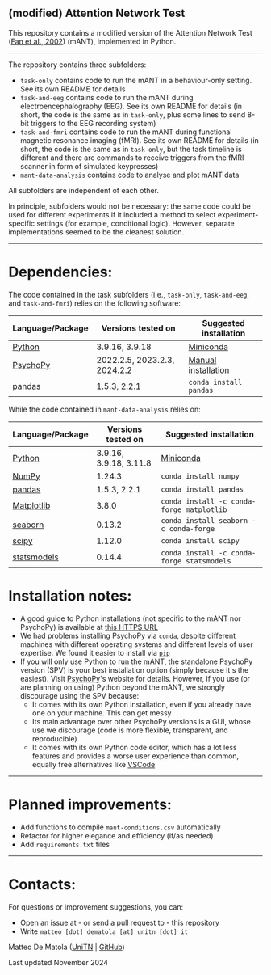## (modified) Attention Network Test ##

This repository contains a modified version of the Attention Network Test ([Fan et al., 2002](https://direct.mit.edu/jocn/article-abstract/14/3/340/3628/Testing-the-Efficiency-and-Independence-of)) (mANT), implemented in Python. 

---

The repository contains three subfolders:
- `task-only` contains code to run the mANT in a behaviour-only setting. See its own README for details
- `task-and-eeg` contains code to run the mANT during electroencephalography (EEG). See its own README for details (in short, the code is the same as in `task-only`, plus some lines to send 8-bit triggers to the EEG recording system)
- `task-and-fmri` contains code to run the mANT during functional magnetic resonance imaging (fMRI). See its own README for details (in short, the code is the same as in `task-only`, but the task timeline is different and there are commands to receive triggers from the fMRI scanner in form of simulated keypresses)
- `mant-data-analysis` contains code to analyse and plot mANT data 

All subfolders are independent of each other. 

In principle, subfolders would not be necessary: the same code could be used for different experiments if it included a method to select experiment-specific settings (for example, conditional logic). However, separate implementations seemed to be the cleanest solution.     

---

# **Dependencies:**

The code contained in the task subfolders (i.e., `task-only`, `task-and-eeg`, and `task-and-fmri`) relies on the following software:

| Language/Package | Versions tested on | Suggested installation |
|------------------|--------------------|------------------------|
|[Python](https://www.python.org/)      | 3.9.16, 3.9.18               | [Miniconda](https://docs.conda.io/projects/miniconda/en/latest/) |
|[PsychoPy](https://psychopy.org/)      | 2022.2.5, 2023.2.3, 2024.2.2 | [Manual installation](https://www.psychopy.org/download.html#manual-installations) |
|[pandas](https://pandas.pydata.org/)   | 1.5.3, 2.2.1                        | `conda install pandas`                                                             |

While the code contained in `mant-data-analysis` relies on:

| Language/Package | Versions tested on | Suggested installation |
|------------------|-------------------|-------------------------|
|[Python](https://www.python.org/)     | 3.9.16, 3.9.18, 3.11.8  | [Miniconda](https://docs.conda.io/projects/miniconda/en/latest/) |
|[NumPy](https://numpy.org/)           | 1.24.3                  | `conda install numpy`                                            |
|[pandas](https://pandas.pydata.org/)  | 1.5.3, 2.2.1            | `conda install pandas`                                           |
|[Matplotlib](https://matplotlib.org/) | 3.8.0                   | `conda install -c conda-forge matplotlib`                        |
|[seaborn](https://seaborn.pydata.org/)| 0.13.2                  | `conda install seaborn -c conda-forge`                           |
|[scipy](https://scipy.org/)           | 1.12.0                  | `conda install scipy`                                            |
|[statsmodels](https://www.statsmodels.org/stable/index.html)    | 0.14.4 | `conda install -c conda-forge statsmodels`              |


# **Installation notes:**

- A good guide to Python installations (not specific to the mANT nor PsychoPy) is available at [this HTTPS URL](https://github.com/vigji/python-cimec/blob/main/python-installation.md)
- We had problems installing PsychoPy via `conda`, despite different machines with different operating systems and different levels of user expertise. We found it easier to install via [`pip`](https://pip.pypa.io/en/stable/)
- If you will only use Python to run the mANT, the standalone PsychoPy version (SPV) is your best installation option (simply because it's the easiest). Visit [PsychoPy](https://psychopy.org/)'s website for details. However, if you use (or are planning on using) Python beyond the mANT, we strongly discourage using the SPV because:
    - It comes with its own Python installation, even if you already have one on your machine. This can get messy
    - Its main advantage over other PsychoPy versions is a GUI, whose use we discourage (code is more flexible, transparent, and reproducible)
    - It comes with its own Python code editor, which has a lot less features and provides a worse user experience than common, equally free alternatives like [VSCode](https://code.visualstudio.com/)

---

# **Planned improvements:**

- Add functions to compile `mant-conditions.csv` automatically 
- Refactor for higher elegance and efficiency (if/as needed)
- Add `requirements.txt` files

--- 

# **Contacts:**

For questions or improvement suggestions, you can:
- Open an issue at - or send a pull request to - this repository
- Write `matteo [dot] dematola [at] unitn [dot] it`

Matteo De Matola ([UniTN](https://webapps.unitn.it/du/en/Persona/PER0247884/Pubblicazioni) | [GitHub](https://github.com/matteo-d-m))

Last updated November 2024